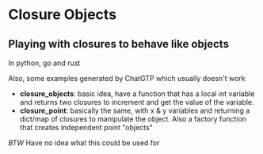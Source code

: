 # Closure Objects
## Playing with closures to behave like objects

In python, go and rust

Also, some examples generated by ChatGTP which usually doesn't work

- **closure_objects**: basic idea, have a function that has a local int variable and returns two closures to increment and get the value of the variable. 
- **closure_point**: basically the same, with x & y variables and returning a dict/map of closures to manipulate the object. Also a factory function that creates independent point "objects"


*BTW* Have no idea what this could be used for
